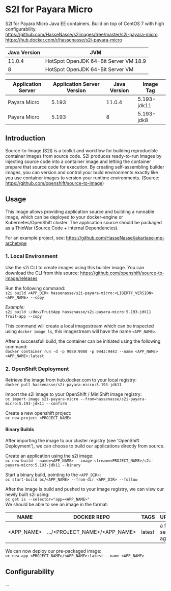 # S2I for Payara Micro

S2I for Payara Micro Java EE containers. Build on top of CentOS 7 with high configurability.  
https://github.com/HasseNasse/s2images/tree/master/s2i-payara-micro
https://hub.docker.com/r/hassenasse/s2i-payara-micro

| Java Version | JVM                                   |
| ------------ | ------------------------------------- |
| 11.0.4       | HotSpot OpenJDK 64-Bit Server VM 18.9 |
| 8            | HotSpot OpenJDK 64-Bit Server VM      |

| Application Server | Application Server Version | Java Version | Image Tag   |
| ------------------ | -------------------------- | ------------ | ----------- |
| Payara Micro       | 5.193                      | 11.0.4       | 5.193-jdk11 |
| Payara Micro       | 5.193                      | 8            | 5.193-jdk8  |

## Introduction

Source-to-Image (S2I) is a toolkit and workflow for building reproducible container images from source code. S2I produces ready-to-run images by injecting source code into a container image and letting the container prepare that source code for execution. By creating self-assembling builder images, you can version and control your build environments exactly like you use container images to version your runtime environments. (Source: https://github.com/openshift/source-to-image)

## Usage

This image allows providing application source and building a runnable image, which can be deployed to your docker-engine or Kubernetes/OpenShift cluster. The application source should be packaged as a ThinWar (Source Code + Internal Dependencies).

For an example project, see: https://github.com/HasseNasse/jakartaee-mp-archetype

### 1. Local Environment

Use the s2i CLI to create images using this builder image. You can download the CLI from this source: https://github.com/openshift/source-to-image/releases

Run the following command:  
`s2i build <APP_DIR> hassenasse/s2i-payara-micro:<LIBERTY_VERSION> <APP_NAME> --copy`

_Example:_  
`s2i build ~/dev/FruitApp hassenasse/s2i-payara-micro:5.193-jdk11 fruit-app --copy`

This command will create a local imagestream which can be inspected using `docker image ls`, this imagestream will have the name `<APP_NAME>`.

After a successfull build, the container can be initiated using the following command:  
`docker container run -d -p 9080:9080 -p 9443:9443 --name <APP_NAME> <APP_NAME>:latest`

### 2. OpenShift Deployment

Retrieve the image from hub.docker.com to your local registry:  
`docker pull hassenasse/s2i-payara-micro:5.193-jdk11`

Import the s2i image to your OpenShift / MiniShift image registry:  
`oc import-image s2i-payara-micro --from=hassenasse/s2i-payara-micro:5.193-jdk11 --confirm`

Create a new openshift project:  
`oc new-project <PROJECT_NAME>`

#### Binary Builds

After importing the image to our cluster registry (see 'OpenShift Deployment'), we can choose to build our applications directly from source.

Create an application using the s2i image:  
`oc new-build --name=<APP_NAME> --image-stream=<PROJECT_NAME>/s2i-payara-micro:5.193-jdk11 --binary`

Start a binary build, pointing to the `<APP_DIR>`:  
`oc start-build bc/<APP_NAME> --from-dir <APP_DIR> --follow`

After the image is build and pushed to your image registry, we can view our newly built s2i using:  
`oc get is --selector="app=<APP_NAME>"`  
We should be able to see an image in the format:

| NAME       | DOCKER REPO                   | TAGS   | UPDATED              |
| ---------- | ----------------------------- | ------ | -------------------- |
| <APP_NAME> | .../<PROJECT_NAME>/<APP_NAME> | latest | a few seconds ago... |

We can now deploy our pre-packaged image:  
`oc new-app <PROJECT_NAME>/<APP_NAME>:latest --name <APP_NAME>`

## Configurability

...
